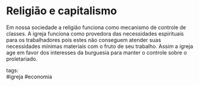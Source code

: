 # Religião e capitalismo

Em nossa sociedade a religião funciona como mecanismo de controle de classes. A igreja funciona como provedora das necessidades espirituais para os trabalhadores pois estes não conseguem atender suas necessidades mínimas materiais com o fruto de seu trabalho. Assim a igreja age em favor dos interesses da burguesia para manter o controle sobre o proletariado. 

tags:  
    #igreja
    #economia
